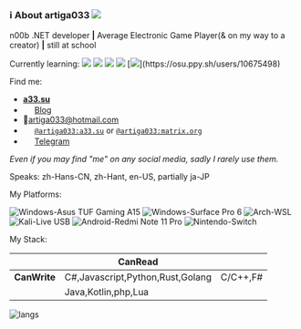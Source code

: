 ### ℹ About artiga033   ![](https://visitor-badge.laobi.icu/badge?page_id=artiga033.artiga033)

n00b .NET developer **|** Average Electronic Game Player(& on my way to a creator) **|** still at school 

Currently learning: ![](https://img.shields.io/badge/-Unity-%23444444?logo=Unity) ![](https://img.shields.io/badge/-blender-%23ffe02b?logo=blender) ![](https://img.shields.io/badge/-Rust-%23f74c00?logo=Rust) ![](https://img.shields.io/badge/-Arduino-%230a5b5f?logo=Arduino) [![](https://img.shields.io/badge/-osu!-%23fdfbfc?logo=osu!)](https://osu.ppy.sh/users/10675498)

Find me: 
- [**a33.su**](https://a33.su)
- <img width="16px" height="16px" src="https://blog.artiga.top/favicon.png" /> [Blog](https://blog.artiga.top)<br/>
- 📧[artiga033@hotmail.com](mailto:artiga033@hotmail.com)<br/>
- <img width="16px" height="16px" src="https://matrix.org/assets/favicon.svg" /> [`@artiga033:a33.su`](https://matrix.to/#/@artiga033:a33.su) or [`@artiga033:matrix.org`](https://matrix.to/#/@artiga033:matrix.org)
- <img width="16px" height="16px" src="https://telegram.org/img/favicon-16x16.png" /> [Telegram](https://t.me/artiga033)

*Even if you may find "me" on any social media, sadly I rarely use them.*

Speaks: zh-Hans-CN, zh-Hant, en-US, partially ja-JP

My Platforms:

![Windows-Asus TUF Gaming A15](https://img.shields.io/static/v1?label=Windows&message=ASUS%20TUF%20Gaming%20A15&color=%23e3e3e3&labelColor=%230078D6&style=for-the-badge&logo=windows11)
![Windows-Surface Pro 6](https://img.shields.io/static/v1?label=Windows&message=Surface%20Pro%206&color=%23444444&labelColor=%230078D6&style=for-the-badge&logo=windows11)
![Arch-WSL](https://img.shields.io/static/v1?label=Arch%20Linux&message=WSL&color=%230078D4&labelColor=%23e3e3e3&logo=archlinux&style=for-the-badge)
![Kali-Live USB](https://img.shields.io/static/v1?label=Kali%20Linux&message=Live%20USB&color=%23c2cad3&labelColor=%23cfd3df&logo=kalilinux&style=for-the-badge)
![Android-Redmi Note 11 Pro](https://img.shields.io/static/v1?label=Android&message=Redmi%20Note%2011%20Pro&color=%2334CC44&labelColor=%23e3e3e3&logo=android&style=for-the-badge)
![Nintendo-Switch](https://img.shields.io/static/v1?label=Nintendo&message=Switch&color=%234460dd&labelColor=%23E60012&logo=nintendoswitch&style=for-the-badge)

My Stack:

|               | CanRead                        |          |
|---------------|--------------------------------|----------|
| **CanWrite**  |C#,Javascript,Python,Rust,Golang|C/C++,F#
|               |Java,Kotlin,php,Lua             |

![langs](https://github-readme-stats.vercel.app/api/top-langs/?username=artiga033&layout=compact&langs_count=10&bg_color=33,4A9E9F,A8E6E6 "languages")
